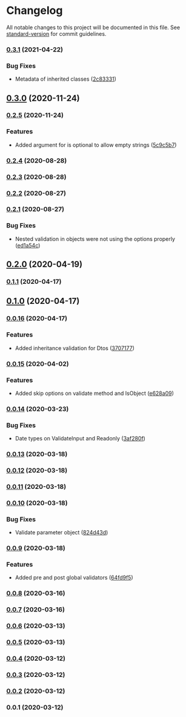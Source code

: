# Changelog

All notable changes to this project will be documented in this file. See [standard-version](https://github.com/conventional-changelog/standard-version) for commit guidelines.

### [0.3.1](https://github.com/rhangai/node-class-validator/compare/v0.3.0...v0.3.1) (2021-04-22)


### Bug Fixes

* Metadata of inherited classes ([2c83331](https://github.com/rhangai/node-class-validator/commit/2c83331254ad98a7714af5aafee7d04bf86d4635))

## [0.3.0](https://github.com/rhangai/node-class-validator/compare/v0.2.5...v0.3.0) (2020-11-24)

### [0.2.5](https://github.com/rhangai/node-class-validator/compare/v0.2.4...v0.2.5) (2020-11-24)


### Features

* Added argument for is optional to allow empty strings ([5c9c5b7](https://github.com/rhangai/node-class-validator/commit/5c9c5b76044c452530b6b30f0970a00376dba455))

### [0.2.4](https://github.com/rhangai/node-class-validator/compare/v0.2.3...v0.2.4) (2020-08-28)

### [0.2.3](https://github.com/rhangai/node-class-validator/compare/v0.2.2...v0.2.3) (2020-08-28)

### [0.2.2](https://github.com/rhangai/node-class-validator/compare/v0.2.1...v0.2.2) (2020-08-27)

### [0.2.1](https://github.com/rhangai/node-class-validator/compare/v0.2.0...v0.2.1) (2020-08-27)


### Bug Fixes

* Nested validation in objects were not using the options properly ([ed1a54c](https://github.com/rhangai/node-class-validator/commit/ed1a54cf4e30cbf2ea20bfed57ca9c7376c5ae28))

## [0.2.0](https://github.com/rhangai/node-class-validator/compare/v0.1.1...v0.2.0) (2020-04-19)

### [0.1.1](https://github.com/rhangai/node-class-validator/compare/v0.1.0...v0.1.1) (2020-04-17)

## [0.1.0](https://github.com/rhangai/node-class-validator/compare/v0.0.16...v0.1.0) (2020-04-17)

### [0.0.16](https://github.com/rhangai/node-class-validator/compare/v0.0.15...v0.0.16) (2020-04-17)


### Features

* Added inheritance validation for Dtos ([3707177](https://github.com/rhangai/node-class-validator/commit/37071779b4a5bceb38b920ad7dab0044cfcc1df3))

### [0.0.15](https://github.com/rhangai/node-class-validator/compare/v0.0.14...v0.0.15) (2020-04-02)


### Features

* Added skip options on validate method and IsObject ([e628a09](https://github.com/rhangai/node-class-validator/commit/e628a091969cbaf9d149ec42c5428fce340d3f1c))

### [0.0.14](https://github.com/rhangai/node-class-validator/compare/v0.0.13...v0.0.14) (2020-03-23)


### Bug Fixes

* Date types on ValidateInput and Readonly ([3af280f](https://github.com/rhangai/node-class-validator/commit/3af280fde54c75a2bdea52cc901d5c7a47aedced))

### [0.0.13](https://github.com/rhangai/node-class-validator/compare/v0.0.12...v0.0.13) (2020-03-18)

### [0.0.12](https://github.com/rhangai/node-class-validator/compare/v0.0.11...v0.0.12) (2020-03-18)

### [0.0.11](https://github.com/rhangai/node-class-validator/compare/v0.0.10...v0.0.11) (2020-03-18)

### [0.0.10](https://github.com/rhangai/node-class-validator/compare/v0.0.9...v0.0.10) (2020-03-18)


### Bug Fixes

* Validate parameter object ([824d43d](https://github.com/rhangai/node-class-validator/commit/824d43dabca907ecb65b7b35486ffaa01af904aa))

### [0.0.9](https://github.com/rhangai/node-class-validator/compare/v0.0.8...v0.0.9) (2020-03-18)


### Features

* Added pre and post global validators ([64fd9f5](https://github.com/rhangai/node-class-validator/commit/64fd9f51b0328ac9124ee636f38808a94a150ee2))

### [0.0.8](https://github.com/rhangai/node-class-validator/compare/v0.0.7...v0.0.8) (2020-03-16)

### [0.0.7](https://github.com/rhangai/node-class-validator/compare/v0.0.6...v0.0.7) (2020-03-16)

### [0.0.6](https://github.com/rhangai/node-class-validator/compare/v0.0.5...v0.0.6) (2020-03-13)

### [0.0.5](https://github.com/rhangai/node-class-validator/compare/v0.0.4...v0.0.5) (2020-03-13)

### [0.0.4](https://github.com/rhangai/js-class-validator/compare/v0.0.3...v0.0.4) (2020-03-12)

### [0.0.3](https://github.com/rhangai/js-class-validator/compare/v0.0.2...v0.0.3) (2020-03-12)

### [0.0.2](https://github.com/rhangai/js-class-validator/compare/v0.0.1...v0.0.2) (2020-03-12)

### 0.0.1 (2020-03-12)
